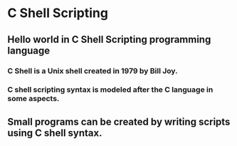 # C Shell Scripting
## Hello world in C Shell Scripting programming language

### C Shell is a Unix shell created in 1979 by Bill Joy.

### C shell scripting syntax is modeled after the C language in some aspects.

## Small programs can be created by writing scripts using C shell syntax.